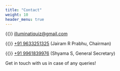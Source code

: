 ```yaml
---
title: "Contact"
weight: 10
header_menu: true
---
```


{{<icon class="fa fa-envelope">}}&nbsp;[illuminatiquiz@gmail.com](mailto:illuminatiquiz@gmail.com)

{{<icon class="fa fa-phone">}}&nbsp;[+91 9633251325](tel:+919633251325) (Jairam R Prabhu, Chairman)

{{<icon class="fa fa-phone">}}&nbsp;[+91 9961839976](tel:+919961839976) (Shyama S, General Secretary)

Get in touch with us in case of any queries!
